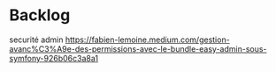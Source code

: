 # Backlog

securité admin https://fabien-lemoine.medium.com/gestion-avanc%C3%A9e-des-permissions-avec-le-bundle-easy-admin-sous-symfony-926b06c3a8a1
